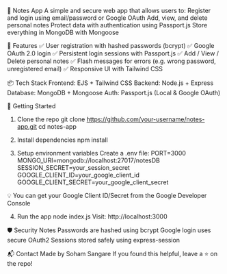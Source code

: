 📝 Notes App
A simple and secure web app that allows users to:
Register and login using email/password or Google OAuth
Add, view, and delete personal notes
Protect data with authentication using Passport.js
Store everything in MongoDB with Mongoose

🔐 Features
✅ User registration with hashed passwords (bcrypt)
✅ Google OAuth 2.0 login
✅ Persistent login sessions with Passport.js
✅ Add / View / Delete personal notes
✅ Flash messages for errors (e.g. wrong password, unregistered email)
✅ Responsive UI with Tailwind CSS

📦 Tech Stack
Frontend: EJS + Tailwind CSS
Backend: Node.js + Express
Database: MongoDB + Mongoose
Auth: Passport.js (Local & Google OAuth)

🚀 Getting Started
1. Clone the repo
git clone https://github.com/your-username/notes-app.git
cd notes-app

2. Install dependencies
npm install

3. Setup environment variables
Create a .env file:
PORT=3000
MONGO_URI=mongodb://localhost:27017/notesDB
SESSION_SECRET=your_session_secret
GOOGLE_CLIENT_ID=your_google_client_id
GOOGLE_CLIENT_SECRET=your_google_client_secret

💡 You can get your Google Client ID/Secret from the Google Developer Console

4. Run the app
node index.js
Visit: http://localhost:3000

🛡 Security Notes
Passwords are hashed using bcrypt
Google login uses secure OAuth2
Sessions stored safely using express-session

📬 Contact
Made by Soham Sangare
If you found this helpful, leave a ⭐ on the repo!
